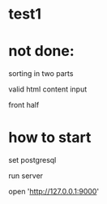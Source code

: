 # test1

# not done:

sorting in two parts

valid html content input

front half

# how to start

set postgresql

run server

open 'http://127.0.0.1:9000'